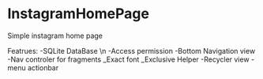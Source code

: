 # InstagramHomePage
Simple instagram home page


Featrues:
-SQLite DataBase \n
-Access permission
-Bottom Navigation view
-Nav controler for fragments
_Exact font
_Exclusive Helper
-Recycler view
-menu actionbar
